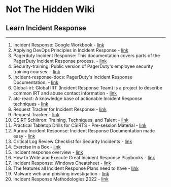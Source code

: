# Not The Hidden Wiki

## Learn Incident Response
-----

1. Incident Response: Google Workbook - [link](https://sre.google/workbook/incident-response/)
2. Applying DevOps Principles in Incident Response - [link](https://insights.sei.cmu.edu/devops/2015/09/applying-devops-principles-in-incident-response.html)
3. Pagerduty Incident Response: This documentation covers parts of the PagerDuty Incident Response process. - [link](https://response.pagerduty.com/)
4. Security-training: Public version of PagerDuty's employee security training courses. - [link](https://github.com/PagerDuty/security-training)
5. Incident-response-docs: PagerDuty's Incident Response Documentation. - [link](https://github.com/PagerDuty/incident-response-docs)
6. Global-irt: Global IRT (Incident Response Team) is a project to describe common IRT and abuse contact information - [link](https://github.com/FIRSTdotorg/global-irt)
7. atc-react: A knowledge base of actionable Incident Response techniques - [link](https://github.com/atc-project/atc-react)
8. Request Tracker for Incident Response - [link](https://bestpractical.com/rtir/)
9. Request Tracker - [link](https://bestpractical.com/request-tracker)
10. CSIRT Schiltron: Training, Techniques, and Talent - [link](https://www.first.org/resources/papers/conf2019/1100-CSIRT-Schiltron-Final.pdf)
11. Practical Tabletop Drills for CSIRTS - Pre-session Material - [link](https://www.first.org/resources/papers/conf2019/FIRST-Conference-2019-06-Edinburgh-Practical-Tabletops-for-CSIRTs.pdf)
12. Aurora Incident Response: Incident Response Documentation made easy - [link](https://github.com/cyb3rfox/Aurora-Incident-Response)
13. Critical Log Review Checklist for Security Incidents - [link](https://zeltser.com/security-incident-log-review-checklist/)
14. Exercise in a Box - [link](https://www.ncsc.gov.uk/information/exercise-in-a-box)
15. Incident response overview - [link](https://docs.microsoft.com/en-us/security/compass/incident-response-overview)
16. How to Write and Execute Great Incident Response Playbooks - [link](https://www.praetorian.com/blog/writing-great-ir-playbooks/)
17. Incident Response: Windows Cheatsheet - [link](https://www.hackingarticles.in/incident-response-windows-cheatsheet/)
18. The features all Incident Response Plans need to have - [link](https://blog.talosintelligence.com/2021/11/the-features-of-incident-response-plan.html)
19. Malware web and phishing investigation - [link](https://decentsecurity.com/#/malware-web-and-phishing-investigation/)
20. Incident Response Methodologies 2022 - [link](https://github.com/certsocietegenerale/IRM)
